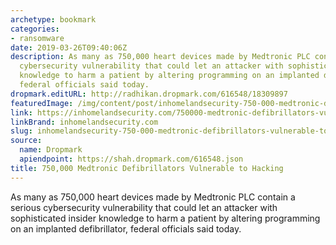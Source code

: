 ```yaml
---
archetype: bookmark
categories:
- ransomware
date: 2019-03-26T09:40:06Z
description: As many as 750,000 heart devices made by Medtronic PLC contain a serious
  cybersecurity vulnerability that could let an attacker with sophisticated insider
  knowledge to harm a patient by altering programming on an implanted defibrillator,
  federal officials said today.
dropmark.editURL: http://radhikan.dropmark.com/616548/18309897
featuredImage: /img/content/post/inhomelandsecurity-750-000-medtronic-defibrillators-vulnerable-to-hacking.jpeg
link: https://inhomelandsecurity.com/750000-medtronic-defibrillators-vulnerable-to-hacking/
linkBrand: inhomelandsecurity.com
slug: inhomelandsecurity-750-000-medtronic-defibrillators-vulnerable-to-hacking
source:
  name: Dropmark
  apiendpoint: https://shah.dropmark.com/616548.json
title: 750,000 Medtronic Defibrillators Vulnerable to Hacking
---
```

As many as 750,000 heart devices made by Medtronic PLC contain a serious cybersecurity vulnerability that could let an attacker with sophisticated insider knowledge to harm a patient by altering programming on an implanted defibrillator, federal officials said today.